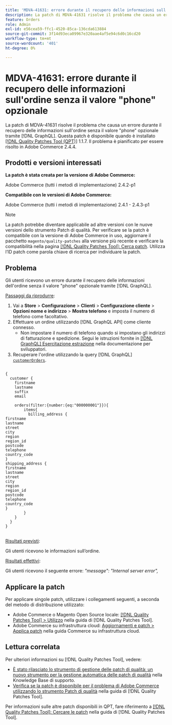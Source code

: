 ```yaml
---
title: 'MDVA-41631: errore durante il recupero delle informazioni sull''ordine senza il valore "phone" opzionale'
description: La patch di MDVA-41631 risolve il problema che causa un errore durante il recupero delle informazioni dell'ordine senza il valore "phone" facoltativo tramite  [!DNL GraphQL]. Questa patch è disponibile quando è installato [Quality Patches Tool (QPT)](https://experienceleague.adobe.com/en/docs/commerce-knowledge-base/kb/announcements/commerce-announcements/magento-quality-patches-released-new-tool-to-self-serve-quality-patches) 1.1.7. Il problema è pianificato per essere risolto in Adobe Commerce 2.4.4.
feature: Orders
role: Admin
exl-id: e56cea59-ffc1-4520-85ca-136cda613884
source-git-commit: 3f14d93eca09967e320aae4af5e94c6d0c16cd20
workflow-type: tm+mt
source-wordcount: '401'
ht-degree: 0%

---
```


# MDVA-41631: errore durante il recupero delle informazioni sull&#39;ordine senza il valore &quot;phone&quot; opzionale

La patch di MDVA-41631 risolve il problema che causa un errore durante il recupero delle informazioni sull&#39;ordine senza il valore &quot;phone&quot; opzionale tramite [!DNL GraphQL]. Questa patch è disponibile quando è installato [[!DNL Quality Patches Tool (QPT)]](https://experienceleague.adobe.com/en/docs/commerce-knowledge-base/kb/announcements/commerce-announcements/magento-quality-patches-released-new-tool-to-self-serve-quality-patches) 1.1.7. Il problema è pianificato per essere risolto in Adobe Commerce 2.4.4.

## Prodotti e versioni interessati

**La patch è stata creata per la versione di Adobe Commerce:**

Adobe Commerce (tutti i metodi di implementazione) 2.4.2-p1

**Compatibile con le versioni di Adobe Commerce:**

Adobe Commerce (tutti i metodi di implementazione) 2.4.1 - 2.4.3-p1

>[!NOTE]
>
>La patch potrebbe diventare applicabile ad altre versioni con le nuove versioni dello strumento Patch di qualità. Per verificare se la patch è compatibile con la versione di Adobe Commerce in uso, aggiornare il pacchetto `magento/quality-patches` alla versione più recente e verificare la compatibilità nella pagina [[!DNL Quality Patches Tool]: Cerca patch](https://experienceleague.adobe.com/en/docs/commerce-knowledge-base/kb/announcements/commerce-announcements/magento-quality-patches-released-new-tool-to-self-serve-quality-patches). Utilizza l’ID patch come parola chiave di ricerca per individuare la patch.

## Problema

Gli utenti ricevono un errore durante il recupero delle informazioni dell&#39;ordine senza il valore &quot;phone&quot; opzionale tramite [!DNL GraphQL].

<u>Passaggi da riprodurre</u>:

1. Vai a **Store** > **Configurazione** > **Clienti** > **Configurazione cliente** > **Opzioni nome e indirizzo** > **Mostra telefono** e imposta il numero di telefono come facoltativo.
1. Effettuare un ordine utilizzando [!DNL GraphQL API] come cliente connesso.
   * Non impostare il numero di telefono quando si impostano gli indirizzi di fatturazione e spedizione. Segui le istruzioni fornite in [[!DNL GraphQL] Esercitazione estrazione](https://developer.adobe.com/commerce/webapi/graphql/tutorials/checkout/) nella documentazione per sviluppatori.
1. Recuperare l&#39;ordine utilizzando la query [!DNL GraphQL] [`customerOrders`](https://developer.adobe.com/commerce/webapi/graphql/schema/customer/queries/orders/).

<pre>
<code class="language-graphql">
{
  customer {
    firstname
    lastname
    suffix
    email

    orders(filter:{number:{eq:"000000001"}}){
        items{
          billing_address {
firstname
lastname
street
city
region
region_id
postcode
telephone
country_code
}
shipping_address {
firstname
lastname
street
city
region
region_id
postcode
telephone
country_code
}
        }
    }
  }
}
</code>
</pre>

<u>Risultati previsti</u>:

Gli utenti ricevono le informazioni sull’ordine.

<u>Risultati effettivi</u>:

Gli utenti ricevono il seguente errore: *&quot;message&quot;: &quot;Internal server error&quot;,*

## Applicare la patch

Per applicare singole patch, utilizzare i collegamenti seguenti, a seconda del metodo di distribuzione utilizzato:

* Adobe Commerce o Magento Open Source locale: [[!DNL Quality Patches Tool] > Utilizzo](/help/tools/quality-patches-tool/usage.md) nella guida di [!DNL Quality Patches Tool].
* Adobe Commerce su infrastruttura cloud: [Aggiornamenti e patch > Applica patch](https://experienceleague.adobe.com/docs/commerce-cloud-service/user-guide/develop/upgrade/apply-patches.html) nella guida Commerce su infrastruttura cloud.

## Lettura correlata

Per ulteriori informazioni su [!DNL Quality Patches Tool], vedere:

* [È stato rilasciato lo strumento di gestione delle patch di qualità: un nuovo strumento per la gestione automatica delle patch di qualità](https://experienceleague.adobe.com/en/docs/commerce-knowledge-base/kb/announcements/commerce-announcements/magento-quality-patches-released-new-tool-to-self-serve-quality-patches) nella Knowledge Base di supporto.
* [Verifica se la patch è disponibile per il problema di Adobe Commerce utilizzando lo strumento Patch di qualità](/help/tools/quality-patches-tool/patches-available-in-qpt/check-patch-for-magento-issue-with-magento-quality-patches.md) nella guida di [!DNL Quality Patches Tool].

Per informazioni sulle altre patch disponibili in QPT, fare riferimento a [[!DNL Quality Patches Tool]: Cercare le patch](https://experienceleague.adobe.com/tools/commerce-quality-patches/index.html) nella guida di [!DNL Quality Patches Tool].
